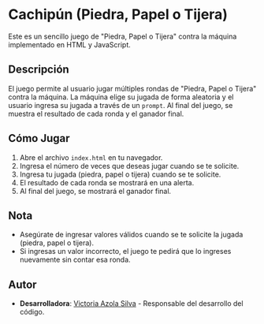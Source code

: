 # Cachipún (Piedra, Papel o Tijera)

Este es un sencillo juego de "Piedra, Papel o Tijera" contra la máquina implementado en HTML y JavaScript.

## Descripción

El juego permite al usuario jugar múltiples rondas de "Piedra, Papel o Tijera" contra la máquina. 
La máquina elige su jugada de forma aleatoria y el usuario ingresa su jugada a través de un `prompt`. 
Al final del juego, se muestra el resultado de cada ronda y el ganador final.

## Cómo Jugar

1. Abre el archivo `index.html` en tu navegador.
2. Ingresa el número de veces que deseas jugar cuando se te solicite.
3. Ingresa tu jugada (piedra, papel o tijera) cuando se te solicite.
4. El resultado de cada ronda se mostrará en una alerta.
5. Al final del juego, se mostrará el ganador final.

## Nota
- Asegúrate de ingresar valores válidos cuando se te solicite la jugada (piedra, papel o tijera).
- Si ingresas un valor incorrecto, el juego te pedirá que lo ingreses nuevamente sin contar esa ronda.

## Autor

- **Desarrolladora**: [Victoria Azola Silva](https://github.com/VickyAzola) - Responsable del desarrollo del código.
